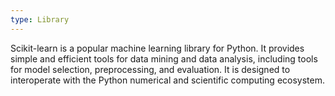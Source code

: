 ```yaml
---
type: Library
---
```


Scikit-learn is a popular machine learning library for Python. It provides simple and efficient tools for data mining and data analysis, including tools for model selection, preprocessing, and evaluation. It is designed to interoperate with the Python numerical and scientific computing ecosystem.